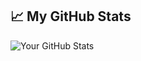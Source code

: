 ## 📈 My GitHub Stats
![Your GitHub Stats](https://github-readme-stats.vercel.app/api?username=thatguycy&show_icons=true)

